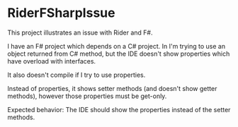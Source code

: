 # RiderFSharpIssue

This project illustrates an issue with Rider and F#.

I have an F# project which depends on a C# project.
In I'm trying to use an object returned from C# method, but the IDE doesn't show properties which have overload with interfaces.

It also doesn't compile if I try to use properties.

Instead of properties, it shows setter methods (and doesn't show getter methods), however those properties must be get-only.

Expected behavior: The IDE should show the properties instead of the setter methods.